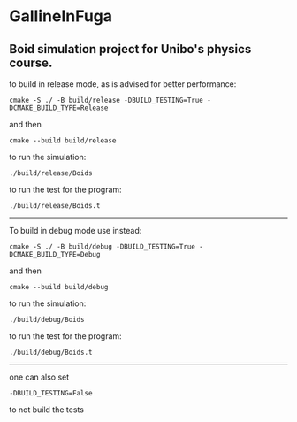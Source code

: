 # GallineInFuga

Boid simulation project for Unibo's physics course.
-----
to build in release mode, as is advised for better performance:

```
cmake -S ./ -B build/release -DBUILD_TESTING=True -DCMAKE_BUILD_TYPE=Release
```

and then

```
cmake --build build/release
```

to run the simulation:

```
./build/release/Boids
```

to run the test for the program:

```
./build/release/Boids.t
```

-----
To build in debug mode use instead:

```
cmake -S ./ -B build/debug -DBUILD_TESTING=True -DCMAKE_BUILD_TYPE=Debug
```

and then

```
cmake --build build/debug
```

to run the simulation:

```
./build/debug/Boids
```

to run the test for the program:

```
./build/debug/Boids.t
```

-----
one can also set

```
-DBUILD_TESTING=False
```

to not build the tests
